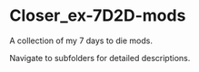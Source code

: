 # Closer_ex-7D2D-mods
A collection of my 7 days to die mods.

Navigate to subfolders for detailed descriptions.
